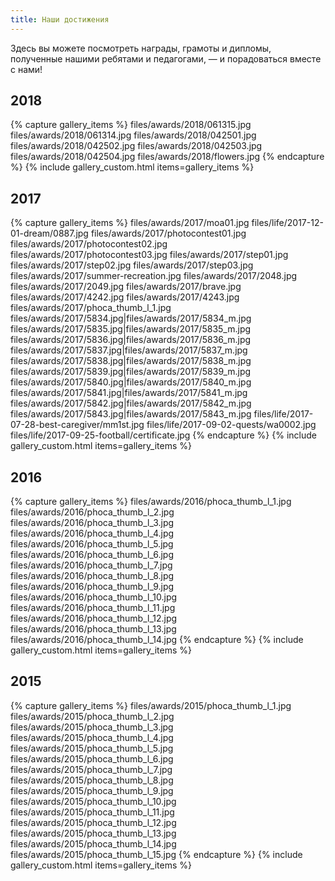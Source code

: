 ```yaml
---
title: Наши достижения
---
```


Здесь вы можете посмотреть награды, грамоты и дипломы, полученные нашими ребятами и педагогами, — и порадоваться вместе с нами!


## 2018

{% capture gallery_items %}
    files/awards/2018/061315.jpg
    files/awards/2018/061314.jpg
    files/awards/2018/042501.jpg
    files/awards/2018/042502.jpg
    files/awards/2018/042503.jpg
    files/awards/2018/042504.jpg
    files/awards/2018/flowers.jpg
{% endcapture %}
{% include gallery_custom.html items=gallery_items %}


## 2017

{% capture gallery_items %}
    files/awards/2017/moa01.jpg
    files/life/2017-12-01-dream/0887.jpg
    files/awards/2017/photocontest01.jpg
    files/awards/2017/photocontest02.jpg
    files/awards/2017/photocontest03.jpg
    files/awards/2017/step01.jpg
    files/awards/2017/step02.jpg
    files/awards/2017/step03.jpg
    files/awards/2017/summer-recreation.jpg
    files/awards/2017/2048.jpg
    files/awards/2017/2049.jpg
    files/awards/2017/brave.jpg
    files/awards/2017/4242.jpg
    files/awards/2017/4243.jpg
    files/awards/2017/phoca_thumb_l_1.jpg
    files/awards/2017/5834.jpg|files/awards/2017/5834_m.jpg
    files/awards/2017/5835.jpg|files/awards/2017/5835_m.jpg
    files/awards/2017/5836.jpg|files/awards/2017/5836_m.jpg
    files/awards/2017/5837.jpg|files/awards/2017/5837_m.jpg
    files/awards/2017/5838.jpg|files/awards/2017/5838_m.jpg
    files/awards/2017/5839.jpg|files/awards/2017/5839_m.jpg
    files/awards/2017/5840.jpg|files/awards/2017/5840_m.jpg
    files/awards/2017/5841.jpg|files/awards/2017/5841_m.jpg
    files/awards/2017/5842.jpg|files/awards/2017/5842_m.jpg
    files/awards/2017/5843.jpg|files/awards/2017/5843_m.jpg
    files/life/2017-07-28-best-caregiver/mm1st.jpg
    files/life/2017-09-02-quests/wa0002.jpg
    files/life/2017-09-25-football/certificate.jpg
{% endcapture %}
{% include gallery_custom.html items=gallery_items %}


## 2016

{% capture gallery_items %}
    files/awards/2016/phoca_thumb_l_1.jpg
    files/awards/2016/phoca_thumb_l_2.jpg
    files/awards/2016/phoca_thumb_l_3.jpg
    files/awards/2016/phoca_thumb_l_4.jpg
    files/awards/2016/phoca_thumb_l_5.jpg
    files/awards/2016/phoca_thumb_l_6.jpg
    files/awards/2016/phoca_thumb_l_7.jpg
    files/awards/2016/phoca_thumb_l_8.jpg
    files/awards/2016/phoca_thumb_l_9.jpg
    files/awards/2016/phoca_thumb_l_10.jpg
    files/awards/2016/phoca_thumb_l_11.jpg
    files/awards/2016/phoca_thumb_l_12.jpg
    files/awards/2016/phoca_thumb_l_13.jpg
    files/awards/2016/phoca_thumb_l_14.jpg
{% endcapture %}
{% include gallery_custom.html items=gallery_items %}


## 2015

{% capture gallery_items %}
    files/awards/2015/phoca_thumb_l_1.jpg
    files/awards/2015/phoca_thumb_l_2.jpg
    files/awards/2015/phoca_thumb_l_3.jpg
    files/awards/2015/phoca_thumb_l_4.jpg
    files/awards/2015/phoca_thumb_l_5.jpg
    files/awards/2015/phoca_thumb_l_6.jpg
    files/awards/2015/phoca_thumb_l_7.jpg
    files/awards/2015/phoca_thumb_l_8.jpg
    files/awards/2015/phoca_thumb_l_9.jpg
    files/awards/2015/phoca_thumb_l_10.jpg
    files/awards/2015/phoca_thumb_l_11.jpg
    files/awards/2015/phoca_thumb_l_12.jpg
    files/awards/2015/phoca_thumb_l_13.jpg
    files/awards/2015/phoca_thumb_l_14.jpg
    files/awards/2015/phoca_thumb_l_15.jpg
{% endcapture %}
{% include gallery_custom.html items=gallery_items %}
